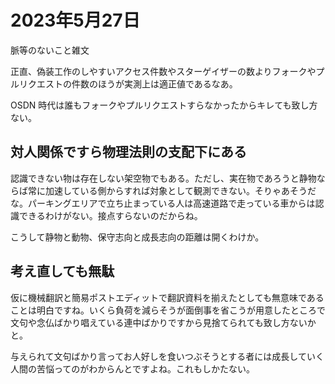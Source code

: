 # 2023年5月27日

脈等のないこと雑文

正直、偽装工作のしやすいアクセス件数やスターゲイザーの数よりフォークやプルリクエストの件数のほうが実測上は適正値であるなあ。

OSDN 時代は誰もフォークやプルリクエストすらなかったからキレても致し方ない。

## 対人関係ですら物理法則の支配下にある

認識できない物は存在しない架空物でもある。ただし、実在物であろうと静物ならば常に加速している側からすれば対象として観測できない。そりゃあそうだな。パーキングエリアで立ち止まっている人は高速道路で走っている車からは認識できるわけがない。接点すらないのだからね。　

こうして静物と動物、保守志向と成長志向の距離は開くわけか。

## 考え直しても無駄

仮に機械翻訳と簡易ポストエディットで翻訳資料を揃えたとしても無意味であることは明白ですね。いくら負荷を減らそうが面倒事を省こうが用意したところで文句や念仏ばかり唱えている連中ばかりですから見捨てられても致し方ないかと。

与えられて文句ばかり言ってお人好しを食いつぶそうとする者には成長していく人間の苦悩ってのがわからんとですよね。これもしかたない。
